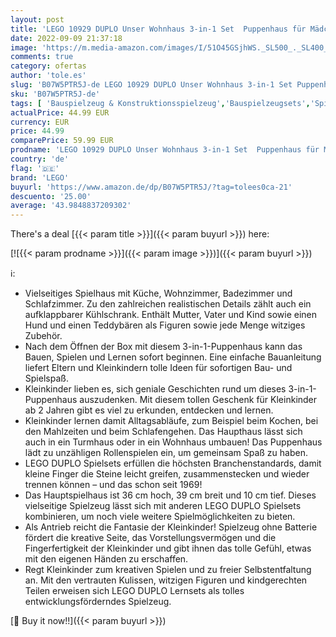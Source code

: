 ```yaml
---
layout: post
title: 'LEGO 10929 DUPLO Unser Wohnhaus 3-in-1 Set  Puppenhaus für Mädchen und Jungen ab 2 Jahren mit Figuren und Tieren'
date: 2022-09-09 21:37:18
image: 'https://m.media-amazon.com/images/I/51O45GSjhWS._SL500_._SL400_.jpg'
comments: true
category: ofertas
author: 'tole.es'
slug: 'B07W5PTR5J-de LEGO 10929 DUPLO Unser Wohnhaus 3-in-1 Set Puppenhaus für...'
sku: 'B07W5PTR5J-de'
tags: [ 'Bauspielzeug & Konstruktionsspielzeug','Bauspielzeugsets','Spielzeug','lego','🇩🇪', ]
actualPrice: 44.99 EUR
currency: EUR
price: 44.99
comparePrice: 59.99 EUR
prodname: 'LEGO 10929 DUPLO Unser Wohnhaus 3-in-1 Set  Puppenhaus für Mädchen und Jungen ab 2 Jahren mit Figuren und Tieren'
country: 'de'
flag: '🇩🇪'
brand: 'LEGO'
buyurl: 'https://www.amazon.de/dp/B07W5PTR5J/?tag=tolees0ca-21'
descuento: '25.00'
average: '43.9848837209302'
---
```


There's a deal [{{< param title >}}]({{< param buyurl >}})  here:

[![{{< param prodname >}}]({{< param image >}})]({{< param buyurl >}})

ℹ️:

- Vielseitiges Spielhaus mit Küche, Wohnzimmer, Badezimmer und Schlafzimmer. Zu den zahlreichen realistischen Details zählt auch ein aufklappbarer Kühlschrank. Enthält Mutter, Vater und Kind sowie einen Hund und einen Teddybären als Figuren sowie jede Menge witziges Zubehör.
- Nach dem Öffnen der Box mit diesem 3-in-1-Puppenhaus kann das Bauen, Spielen und Lernen sofort beginnen. Eine einfache Bauanleitung liefert Eltern und Kleinkindern tolle Ideen für sofortigen Bau- und Spielspaß.
- Kleinkinder lieben es, sich geniale Geschichten rund um dieses 3-in-1-Puppenhaus auszudenken. Mit diesem tollen Geschenk für Kleinkinder ab 2 Jahren gibt es viel zu erkunden, entdecken und lernen.
- Kleinkinder lernen damit Alltagsabläufe, zum Beispiel beim Kochen, bei den Mahlzeiten und beim Schlafengehen. Das Haupthaus lässt sich auch in ein Turmhaus oder in ein Wohnhaus umbauen! Das Puppenhaus lädt zu unzähligen Rollenspielen ein, um gemeinsam Spaß zu haben.
- LEGO DUPLO Spielsets erfüllen die höchsten Branchenstandards, damit kleine Finger die Steine leicht greifen, zusammenstecken und wieder trennen können – und das schon seit 1969!
- Das Hauptspielhaus ist 36 cm hoch, 39 cm breit und 10 cm tief. Dieses vielseitige Spielzeug lässt sich mit anderen LEGO DUPLO Spielsets kombinieren, um noch viele weitere Spielmöglichkeiten zu bieten.
- Als Antrieb reicht die Fantasie der Kleinkinder! Spielzeug ohne Batterie fördert die kreative Seite, das Vorstellungsvermögen und die Fingerfertigkeit der Kleinkinder und gibt ihnen das tolle Gefühl, etwas mit den eigenen Händen zu erschaffen.
- Regt Kleinkinder zum kreativen Spielen und zu freier Selbstentfaltung an. Mit den vertrauten Kulissen, witzigen Figuren und kindgerechten Teilen erweisen sich LEGO DUPLO Lernsets als tolles entwicklungsförderndes Spielzeug.

[🛒 Buy it now!!]({{< param buyurl >}})

